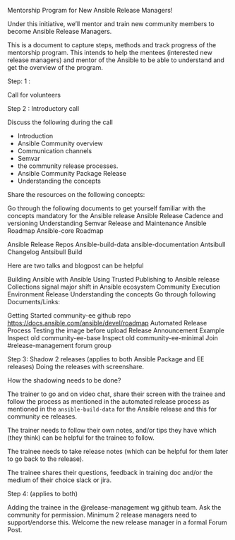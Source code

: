 

Mentorship Program for New Ansible Release Managers!

Under this initiative, we’ll mentor and train new community members to become Ansible Release Managers.

This is a document to capture steps, methods and track progress of the mentorship program. This intends to help the mentees (interested new release managers) and mentor of the Ansible  to be able to understand and get the overview of the program.

Step: 1 :

Call for volunteers

Step 2 : Introductory call

Discuss the following during the call


- Introduction
- Ansible Community overview
- Communication channels
- Semvar
- the community release processes.
- Ansible Community Package Release
- Understanding the concepts

Share the resources on the following concepts:

Go through the following documents to get yourself familiar with the concepts mandatory for the Ansible release
Ansible Release Cadence and versioning
Understanding Semvar
Release and Maintenance
Ansible Roadmap
Ansible-core Roadmap

Ansible Release Repos
Ansible-build-data
ansible-documentation
Antsibull Changelog
Antsibull Build



Here are two talks and blogpost can be helpful

Building Ansible with Ansible
Using Trusted Publishing to Ansible release
Collections signal major shift in Ansible ecosystem
Community Execution Environment Release
Understanding the concepts
Go through following Documents/Links:

Getting Started
community-ee github repo
https://docs.ansible.com/ansible/devel/roadmap
Automated Release Process
Testing the image before upload
Release Announcement Example
Inspect old community-ee-base
Inspect old community-ee-minimal
Join #release-management forum group


Step 3: Shadow 2 releases (applies to both Ansible Package and EE releases)
 Doing the releases with screenshare.

How the shadowing needs to be done?

The trainer to go and on video chat,  share their screen with the trainee and follow the process as mentioned in the automated release process as mentioned in the `ansible-build-data` for the Ansible release and this for community ee releases.


The trainer needs to follow their own notes, and/or tips they have which (they think) can be helpful for the trainee to follow.

The trainee needs to take release notes (which can be helpful for them later to go back to the release).

The trainee shares their questions, feedback in training doc and/or the medium of their choice slack or jira.


Step 4: (applies to both)

Adding the trainee in the @release-management wg github team.
Ask the community for permission. Minimum 2 release managers need  to support/endorse  this.
Welcome the new release manager in a formal Forum Post.

